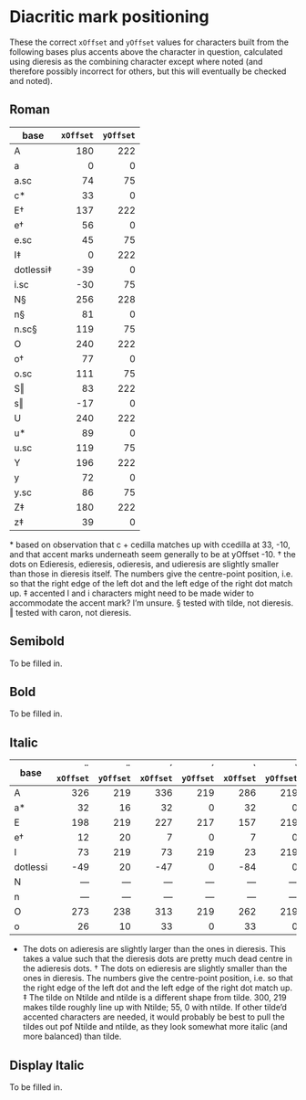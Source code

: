 # Diacritic mark positioning

These the correct `xOffset` and `yOffset` values for characters built from the following bases plus accents above the character in question, calculated using dieresis as the combining character except where noted (and therefore possibly incorrect for others, but this will eventually be checked and noted).

## Roman

| base | `xOffset` | `yOffset` |
| -- | --:| --:|
| A | 180 | 222 |
| a | 0 | 0 |
| a.sc | 74 | 75 |
| c* | 33 | 0 |
| E† | 137 | 222 |
| e† | 56 | 0 |
| e.sc | 45 | 75 |
| I‡ | 0 | 222 |
| dotlessi‡ | -39 | 0 |
| i.sc | -30 | 75 |
| N§ | 256 | 228 |
| n§ | 81 | 0 |
| n.sc§ | 119 | 75 |
| O | 240 | 222 |
| o† | 77 | 0 |
| o.sc | 111 | 75 |
| S‖ | 83 | 222 |
| s‖ | -17 | 0 |
| U | 240 | 222 |
| u* | 89 | 0 |
| u.sc | 119 | 75 |
| Y | 196 | 222 |
| y | 72 | 0 |
| y.sc | 86 | 75 |
| Z‡ | 180 | 222 |
| z‡ | 39 | 0 |

\* based on observation that c + cedilla matches up with ccedilla at 33, -10, and that accent marks underneath seem generally to be at yOffset -10.
† the dots on Edieresis, edieresis, odieresis, and udieresis are slightly smaller than those in dieresis itself. The numbers give the centre-point position, i.e. so that the right edge of the left dot and the left edge of the right dot match up.
‡ accented I and i characters might need to be made wider to accommodate the accent mark? I’m unsure.
§ tested with tilde, not dieresis.
‖ tested with caron, not dieresis.

## Semibold

To be filled in.

## Bold

To be filled in.

## Italic

| base | ¨ `xOffset` | ¨ `yOffset` | ´ `xOffset` | ´ `yOffset` | \` `xOffset` | \` `yOffset` | Other |
| -- | --:| --:| --:| --:| --:| --:| -- |
| A | 326 | 219 | 336 | 219 | 286 | 219 | | |
| a* | 32 | 16 | 32 | 0 | 32 | 0 | | |
| E | 198 | 219 | 227 | 217 | 157 | 219 | | |
| e† | 12 | 20 | 7 | 0 | 7 | 0 | | |
| I | 73 | 219 | 73 | 219 | 23 | 219 | | |
| dotlessi | -49 | 20 | -47 | 0 | -84 | 0 | | |
| N | — | — | — | — | — | — | See ‡ | See ‡ |
| n | — | — | — | — | — | — | See ‡ | See ‡ |
| O | 273 | 238 | 313 | 219 | 262 | 219 | | |
| o | 26 | 10 | 33 | 0 | 33 | 0 | | |

<!-- | S | @@ | @@ | -->
<!-- | s | @@ | @@ | -->
<!-- | U | @@ | @@ | -->
<!-- | u | @@ | @@ | -->
<!-- | Y | @@ | @@ | -->
<!-- | y | @@ | @@ | -->
<!-- | Z | @@ | @@ | -->
<!-- | z | @@ | @@ | -->

* The dots on adieresis are slightly larger than the ones in dieresis. This takes a value such that the dieresis dots are pretty much dead centre in the adieresis dots.
† The dots on edieresis are slightly smaller than the ones in dieresis. The numbers give the centre-point position, i.e. so that the right edge of the left dot and the left edge of the right dot match up.
‡ The tilde on Ntilde and ntilde is a different shape from tilde. 300, 219 makes tilde roughly line up with Ntilde; 55, 0 with ntilde. If other tilde’d accented characters are needed, it would probably be best to pull the tildes out pof Ntilde and ntilde, as they look somewhat more italic (and more balanced) than tilde.

## Display Italic

To be filled in.
